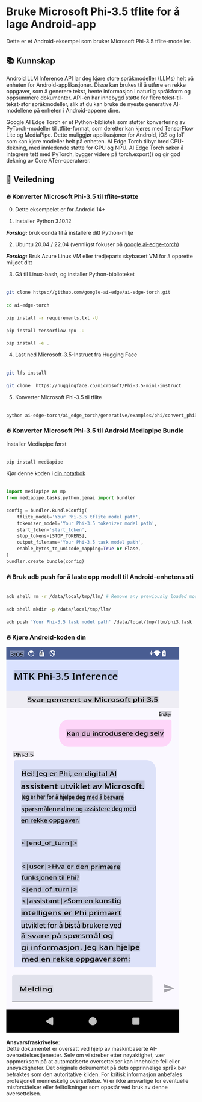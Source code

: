 # **Bruke Microsoft Phi-3.5 tflite for å lage Android-app**

Dette er et Android-eksempel som bruker Microsoft Phi-3.5 tflite-modeller.

## **📚 Kunnskap**

Android LLM Inference API lar deg kjøre store språkmodeller (LLMs) helt på enheten for Android-applikasjoner. Disse kan brukes til å utføre en rekke oppgaver, som å generere tekst, hente informasjon i naturlig språkform og oppsummere dokumenter. API-en har innebygd støtte for flere tekst-til-tekst-stor språkmodeller, slik at du kan bruke de nyeste generative AI-modellene på enheten i Android-appene dine.

Google AI Edge Torch er et Python-bibliotek som støtter konvertering av PyTorch-modeller til .tflite-format, som deretter kan kjøres med TensorFlow Lite og MediaPipe. Dette muliggjør applikasjoner for Android, iOS og IoT som kan kjøre modeller helt på enheten. AI Edge Torch tilbyr bred CPU-dekning, med innledende støtte for GPU og NPU. AI Edge Torch søker å integrere tett med PyTorch, bygger videre på torch.export() og gir god dekning av Core ATen-operatører.

## **🪬 Veiledning**

### **🔥 Konverter Microsoft Phi-3.5 til tflite-støtte**

0. Dette eksempelet er for Android 14+

1. Installer Python 3.10.12

***Forslag:*** bruk conda til å installere ditt Python-miljø

2. Ubuntu 20.04 / 22.04 (vennligst fokuser på [google ai-edge-torch](https://github.com/google-ai-edge/ai-edge-torch))

***Forslag:*** Bruk Azure Linux VM eller tredjeparts skybasert VM for å opprette miljøet ditt

3. Gå til Linux-bash, og installer Python-biblioteket

```bash

git clone https://github.com/google-ai-edge/ai-edge-torch.git

cd ai-edge-torch

pip install -r requirements.txt -U 

pip install tensorflow-cpu -U

pip install -e .

```

4. Last ned Microsoft-3.5-Instruct fra Hugging Face

```bash

git lfs install

git clone  https://huggingface.co/microsoft/Phi-3.5-mini-instruct

```

5. Konverter Microsoft Phi-3.5 til tflite

```bash

python ai-edge-torch/ai_edge_torch/generative/examples/phi/convert_phi3_to_tflite.py --checkpoint_path  Your Microsoft Phi-3.5-mini-instruct path --tflite_path Your Microsoft Phi-3.5-mini-instruct tflite path  --prefill_seq_len 1024 --kv_cache_max_len 1280 --quantize True

```

### **🔥 Konverter Microsoft Phi-3.5 til Android Mediapipe Bundle**

Installer Mediapipe først

```bash

pip install mediapipe

```

Kjør denne koden i [din notatbok](../../../../../../code/09.UpdateSamples/Aug/Android/convert/convert_phi.ipynb)

```python

import mediapipe as mp
from mediapipe.tasks.python.genai import bundler

config = bundler.BundleConfig(
    tflite_model='Your Phi-3.5 tflite model path',
    tokenizer_model='Your Phi-3.5 tokenizer model path',
    start_token='start_token',
    stop_tokens=[STOP_TOKENS],
    output_filename='Your Phi-3.5 task model path',
    enable_bytes_to_unicode_mapping=True or Flase,
)
bundler.create_bundle(config)

```

### **🔥 Bruk adb push for å laste opp modell til Android-enhetens sti**

```bash

adb shell rm -r /data/local/tmp/llm/ # Remove any previously loaded models

adb shell mkdir -p /data/local/tmp/llm/

adb push 'Your Phi-3.5 task model path' /data/local/tmp/llm/phi3.task

```

### **🔥 Kjøre Android-koden din**

![demo](../../../../../../translated_images/demo.8981711efb5a9cee5dcd835f66b3b31b94b4f3e527300e15a98a0d48863b9fbd.no.png)

**Ansvarsfraskrivelse**:  
Dette dokumentet er oversatt ved hjelp av maskinbaserte AI-oversettelsestjenester. Selv om vi streber etter nøyaktighet, vær oppmerksom på at automatiserte oversettelser kan inneholde feil eller unøyaktigheter. Det originale dokumentet på dets opprinnelige språk bør betraktes som den autoritative kilden. For kritisk informasjon anbefales profesjonell menneskelig oversettelse. Vi er ikke ansvarlige for eventuelle misforståelser eller feiltolkninger som oppstår ved bruk av denne oversettelsen.